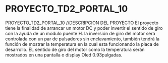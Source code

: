 # PROYECTO_TD2_PORTAL_10
PROYECTO_TD2_PORTAL_10
//DESCRIPCION DEL PROYECTO
El proyecto tiene la finalidad de arrancar un motor DC y poder invertir el sentido de giro con la ayuda de un modulo puente H. la inversión de giro del motor será controlada con un par de pulsadores sin enclavamiento, también tendrá la función de mostrar la temperatura en la cual esta funcionando la placa de desarrollo. EL sentido de giro del motor como la temperatura serán mostrados en una pantalla o display Oled 0.93pulgadas.
